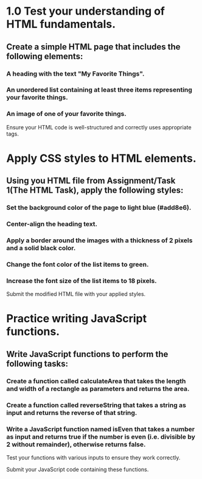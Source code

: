 # 1.0 Test your understanding of HTML fundamentals.


## Create a simple HTML page that includes the following elements:
### A heading with the text "My Favorite Things".
### An unordered list containing at least three items representing your favorite things.
### An image of one of your favorite things.

Ensure your HTML code is well-structured and correctly uses appropriate tags.



# Apply CSS styles to HTML elements.


## Using you HTML file from Assignment/Task 1(The HTML Task), apply the following styles:

### Set the background color of the page to light blue (#add8e6).

### Center-align the heading text.

### Apply a border around the images with a thickness of 2 pixels and a solid black color.

### Change the font color of the list items to green.

### Increase the font size of the list items to 18 pixels.

Submit the modified HTML file with your applied styles.




# Practice writing JavaScript functions.


## Write JavaScript functions to perform the following tasks:
### Create a function called calculateArea that takes the length and width of a rectangle as parameters and returns the area.

### Create a function called reverseString that takes a string as input and returns the reverse of that string.

### Write a JavaScript function named isEven that takes a number as input and returns true if the number is even (i.e. divisible by 2 without remainder), otherwise returns false.


Test your functions with various inputs to ensure they work correctly.

Submit your JavaScript code containing these functions.

